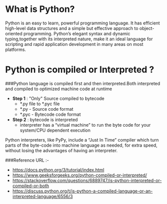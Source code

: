 # What is Python?

Python is an easy to learn, powerful programming language. It has efficient high-level data structures and a simple but effective approach to
object-oriented programming. Python’s elegant syntax and dynamic typing,together with its interpreted nature, make it an ideal language for
scripting and rapid application development in many areas on most platforms.

# Python is compiled or Interpreted ?
 ###Python language is compiled first and then interpreted.Both interpreted and compiled to optimized machine code at runtime

* **Step 1** : "Only" Source compiled to bytecode
    * *.py file to *.pyc file
    * *.py - Source code format
    * *.pyc - Bytecode code format
* **Step 2** : bytecode is interpreted
  * interpreter has a “virtual machine” to run the byte code for your system/CPU dependent execution 


Python interpreters, like PyPy, include a “Just In Time” compiler which turn parts of the byte-code into machine language as needed, for extra speed, without losing the advantages of having an interpreter.


###Reference URL :-
* https://docs.python.org/3/tutorial/index.html
* https://www.geeksforgeeks.org/python-compiled-or-interpreted/
* https://stackoverflow.com/questions/6889747/is-python-interpreted-or-compiled-or-both
* https://discuss.python.org/t/is-python-a-compiled-language-or-an-interpreted-language/6556/3